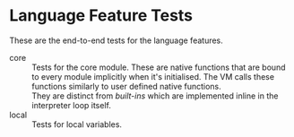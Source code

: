 
# Language Feature Tests

These are the end-to-end tests for the language features.

<dl>
    <dt>core</dt>
    <dd>
        Tests for the core module. These are native functions that are bound
        to every module implicitly when it's initialised. The VM calls these
        functions similarly to user defined native functions.
    </dd>
    <dd>
        They are distinct from <i>built-ins</i> which are implemented inline
        in the interpreter loop itself.
    </dd>
    <dt>local</dt>
    <dd>
        Tests for local variables.
    </dd>
</dl>
